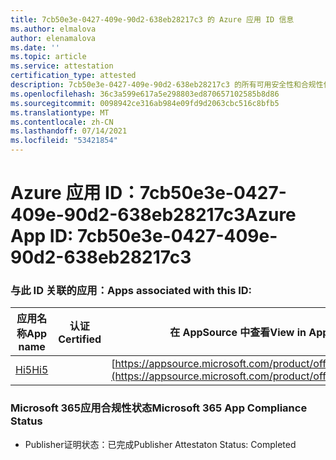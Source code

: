 ```yaml
---
title: 7cb50e3e-0427-409e-90d2-638eb28217c3 的 Azure 应用 ID 信息
ms.author: elmalova
author: elenamalova
ms.date: ''
ms.topic: article
ms.service: attestation
certification_type: attested
description: 7cb50e3e-0427-409e-90d2-638eb28217c3 的所有可用安全性和合规性信息。
ms.openlocfilehash: 36c3a599e617a5e298803ed870657102585b8d86
ms.sourcegitcommit: 0098942ce316ab984e09fd9d2063cbc516c8bfb5
ms.translationtype: MT
ms.contentlocale: zh-CN
ms.lasthandoff: 07/14/2021
ms.locfileid: "53421854"
---
```

# <a name="azure-app-id-7cb50e3e-0427-409e-90d2-638eb28217c3"></a><span data-ttu-id="febbc-103">Azure 应用 ID：7cb50e3e-0427-409e-90d2-638eb28217c3</span><span class="sxs-lookup"><span data-stu-id="febbc-103">Azure App ID: 7cb50e3e-0427-409e-90d2-638eb28217c3</span></span>


### <a name="apps-associated-with-this-id"></a><span data-ttu-id="febbc-104">与此 ID 关联的应用：</span><span class="sxs-lookup"><span data-stu-id="febbc-104">Apps associated with this ID:</span></span>
| <span data-ttu-id="febbc-105">**应用名称**</span><span class="sxs-lookup"><span data-stu-id="febbc-105">**App name**</span></span> | <span data-ttu-id="febbc-106">**认证**</span><span class="sxs-lookup"><span data-stu-id="febbc-106">**Certified**</span></span> | <span data-ttu-id="febbc-107">**在 AppSource 中查看**</span><span class="sxs-lookup"><span data-stu-id="febbc-107">**View in AppSource**</span></span> |
|-|-|-|
| [<span data-ttu-id="febbc-108">Hi5</span><span class="sxs-lookup"><span data-stu-id="febbc-108">Hi5</span></span>](https://docs.microsoft.com/en-us/microsoft-365-app-certification/forward/WA200001610) |  | [https://appsource.microsoft.com/product/office/WA200001610](https://appsource.microsoft.com/product/office/WA200001610) |

### <a name="microsoft-365-app-compliance-status"></a><span data-ttu-id="febbc-109">Microsoft 365应用合规性状态</span><span class="sxs-lookup"><span data-stu-id="febbc-109">Microsoft 365 App Compliance Status</span></span>
- <span data-ttu-id="febbc-110">Publisher证明状态：已完成</span><span class="sxs-lookup"><span data-stu-id="febbc-110">Publisher Attestaton Status: Completed</span></span>
